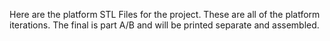 Here are the platform STL Files for the project. These are all of the platform iterations. The final is part A/B and will be printed separate and assembled.
